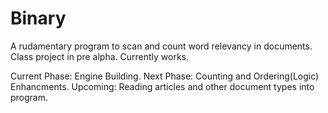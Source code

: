 Binary
======

A rudamentary program to scan and count word relevancy in documents.
Class project in pre alpha. Currently works.

Current Phase:
   Engine Building.
Next Phase:
   Counting and Ordering(Logic) Enhancments.
Upcoming:
   Reading articles and other document types into program.
